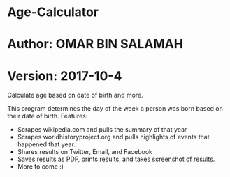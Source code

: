 # Age-Calculator
# Author:  OMAR BIN SALAMAH
# Version: 2017-10-4
Calculate age based on date of birth and more.

This program determines the day of the week a person was born based on their date of birth.
Features:
- Scrapes wikipedia.com and pulls the summary of that year
- Scrapes worldhistoryproject.org and pulls highlights of events that happened that year.
- Shares results on Twitter, Email, and Facebook
- Saves results as PDF, prints results, and takes screenshot of results.
- More to come :)
